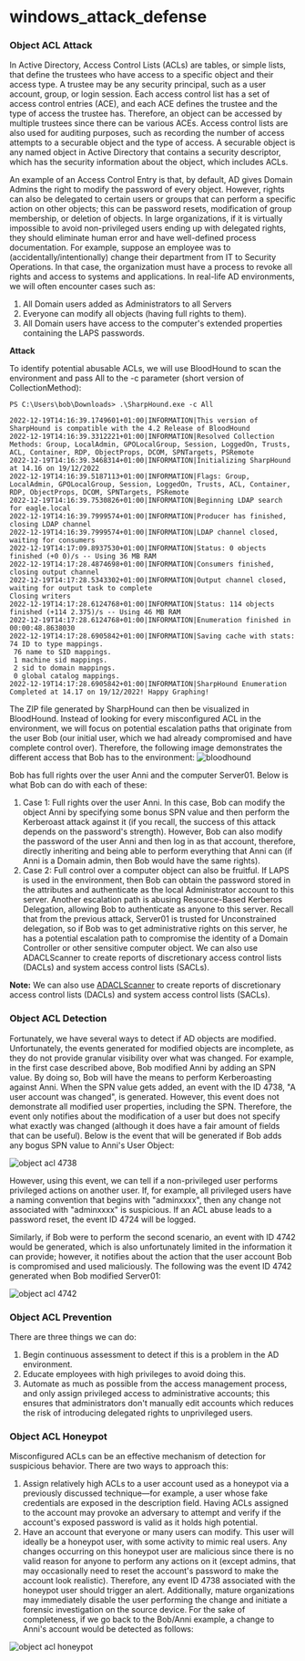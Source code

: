 # windows_attack_defense
### Object ACL Attack
In Active Directory, Access Control Lists (ACLs) are tables, or simple lists, that define the trustees who have access to a specific object and their access type. A trustee may be any security principal, such as a user account, group, or login session. Each access control list has a set of access control entries (ACE), and each ACE defines the trustee and the type of access the trustee has. Therefore, an object can be accessed by multiple trustees since there can be various ACEs. Access control lists are also used for auditing purposes, such as recording the number of access attempts to a securable object and the type of access. A securable object is any named object in Active Directory that contains a security descriptor, which has the security information about the object, which includes ACLs.

An example of an Access Control Entry is that, by default, AD gives Domain Admins the right to modify the password of every object. However, rights can also be delegated to certain users or groups that can perform a specific action on other objects; this can be password resets, modification of group membership, or deletion of objects. In large organizations, if it is virtually impossible to avoid non-privileged users ending up with delegated rights, they should eliminate human error and have well-defined process documentation. For example, suppose an employee was to (accidentally/intentionally) change their department from IT to Security Operations. In that case, the organization must have a process to revoke all rights and access to systems and applications. In real-life AD environments, we will often encounter cases such as:

1. All Domain users added as Administrators to all Servers
1. Everyone can modify all objects (having full rights to them).
1. All Domain users have access to the computer's extended properties containing the LAPS passwords.

**Attack**

To identify potential abusable ACLs, we will use BloodHound to scan the environment and pass All to the -c parameter (short version of CollectionMethod):

```
PS C:\Users\bob\Downloads> .\SharpHound.exe -c All

2022-12-19T14:16:39.1749601+01:00|INFORMATION|This version of SharpHound is compatible with the 4.2 Release of BloodHound
2022-12-19T14:16:39.3312221+01:00|INFORMATION|Resolved Collection Methods: Group, LocalAdmin, GPOLocalGroup, Session, LoggedOn, Trusts, ACL, Container, RDP, ObjectProps, DCOM, SPNTargets, PSRemote
2022-12-19T14:16:39.3468314+01:00|INFORMATION|Initializing SharpHound at 14.16 on 19/12/2022
2022-12-19T14:16:39.5187113+01:00|INFORMATION|Flags: Group, LocalAdmin, GPOLocalGroup, Session, LoggedOn, Trusts, ACL, Container, RDP, ObjectProps, DCOM, SPNTargets, PSRemote
2022-12-19T14:16:39.7530826+01:00|INFORMATION|Beginning LDAP search for eagle.local
2022-12-19T14:16:39.7999574+01:00|INFORMATION|Producer has finished, closing LDAP channel
2022-12-19T14:16:39.7999574+01:00|INFORMATION|LDAP channel closed, waiting for consumers
2022-12-19T14:17:09.8937530+01:00|INFORMATION|Status: 0 objects finished (+0 0)/s -- Using 36 MB RAM
2022-12-19T14:17:28.4874698+01:00|INFORMATION|Consumers finished, closing output channel
2022-12-19T14:17:28.5343302+01:00|INFORMATION|Output channel closed, waiting for output task to complete
Closing writers
2022-12-19T14:17:28.6124768+01:00|INFORMATION|Status: 114 objects finished (+114 2.375)/s -- Using 46 MB RAM
2022-12-19T14:17:28.6124768+01:00|INFORMATION|Enumeration finished in 00:00:48.8638030
2022-12-19T14:17:28.6905842+01:00|INFORMATION|Saving cache with stats: 74 ID to type mappings.
 76 name to SID mappings.
 1 machine sid mappings.
 2 sid to domain mappings.
 0 global catalog mappings.
2022-12-19T14:17:28.6905842+01:00|INFORMATION|SharpHound Enumeration Completed at 14.17 on 19/12/2022! Happy Graphing!
 ```
The ZIP file generated by SharpHound can then be visualized in BloodHound. Instead of looking for every misconfigured ACL in the environment, we will focus on potential escalation paths that originate from the user Bob (our initial user, which we had already compromised and have complete control over). Therefore, the following image demonstrates the different access that Bob has to the environment:
![bloodhound](./bloodhound.png)

Bob has full rights over the user Anni and the computer Server01. Below is what Bob can do with each of these:
1. Case 1: Full rights over the user Anni. In this case, Bob can modify the object Anni by specifying some bonus SPN value and then perform the Kerberoast attack against it (if you recall, the success of this attack depends on the password's strength). However, Bob can also modify the password of the user Anni and then log in as that account, therefore, directly inheriting and being able to perform everything that Anni can (if Anni is a Domain admin, then Bob would have the same rights).
1. Case 2: Full control over a computer object can also be fruitful. If LAPS is used in the environment, then Bob can obtain the password stored in the attributes and authenticate as the local Administrator account to this server. Another escalation path is abusing Resource-Based Kerberos Delegation, allowing Bob to authenticate as anyone to this server. Recall that from the previous attack, Server01 is trusted for Unconstrained delegation, so if Bob was to get administrative rights on this server, he has a potential escalation path to compromise the identity of a Domain Controller or other sensitive computer object.
We can also use ADACLScanner to create reports of discretionary access control lists (DACLs) and system access control lists (SACLs).

**Note:** We can also use [ADACLScanner](https://github.com/canix1/ADACLScanner) to create reports of discretionary access control lists (DACLs) and system access control lists (SACLs).

### Object ACL Detection
Fortunately, we have several ways to detect if AD objects are modified. Unfortunately, the events generated for modified objects are incomplete, as they do not provide granular visibility over what was changed. For example, in the first case described above, Bob modified Anni by adding an SPN value. By doing so, Bob will have the means to perform Kerberoasting against Anni. When the SPN value gets added, an event with the ID 4738, "A user account was changed", is generated. However, this event does not demonstrate all modified user properties, including the SPN. Therefore, the event only notifies about the modification of a user but does not specify what exactly was changed (although it does have a fair amount of fields that can be useful). Below is the event that will be generated if Bob adds any bogus SPN value to Anni's User Object:

![object acl 4738](./object_acl_4738.png)

However, using this event, we can tell if a non-privileged user performs privileged actions on another user. If, for example, all privileged users have a naming convention that begins with "adminxxxx", then any change not associated with "adminxxxx" is suspicious. If an ACL abuse leads to a password reset, the event ID 4724 will be logged.

Similarly, if Bob were to perform the second scenario, an event with ID 4742 would be generated, which is also unfortunately limited in the information it can provide; however, it notifies about the action that the user account Bob is compromised and used maliciously. The following was the event ID 4742 generated when Bob modified Server01:

![object acl 4742](./object_acl_4742.png)

### Object ACL Prevention
There are three things we can do:
1. Begin continuous assessment to detect if this is a problem in the AD environment.
1. Educate employees with high privileges to avoid doing this.
1. Automate as much as possible from the access management process, and only assign privileged access to administrative accounts; this ensures that administrators don't manually edit accounts which reduces the risk of introducing delegated rights to unprivileged users.

### Object ACL Honeypot
Misconfigured ACLs can be an effective mechanism of detection for suspicious behavior. There are two ways to approach this:

1. Assign relatively high ACLs to a user account used as a honeypot via a previously discussed technique—for example, a user whose fake credentials are exposed in the description field. Having ACLs assigned to the account may provoke an adversary to attempt and verify if the account's exposed password is valid as it holds high potential.
1. Have an account that everyone or many users can modify. This user will ideally be a honeypot user, with some activity to mimic real users. Any changes occurring on this honeypot user are malicious since there is no valid reason for anyone to perform any actions on it (except admins, that may occasionally need to reset the account's password to make the account look realistic). Therefore, any event ID 4738 associated with the honeypot user should trigger an alert. Additionally, mature organizations may immediately disable the user performing the change and initiate a forensic investigation on the source device. For the sake of completeness, if we go back to the Bob/Anni example, a change to Anni's account would be detected as follows:

![object acl honeypot](./object_acl_honeypot.png)